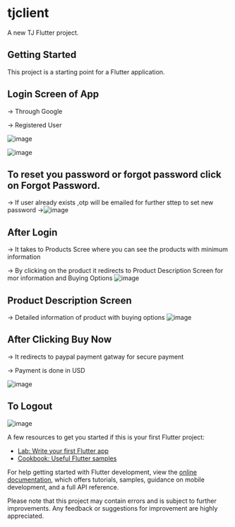 # tjclient

A new TJ  Flutter project.

## Getting Started

This project is a starting point for a Flutter application.

## Login Screen of App 
-> Through Google 

-> Registered User

![image](https://github.com/Dhruvin70/tj-client/assets/112979026/0729236e-555f-470f-ae91-ae14dc757f43)

![image](https://github.com/Dhruvin70/tj-client/assets/112979026/793da235-4397-4a99-8ab4-a6e329f49e13)

## To reset you password or forgot password click on Forgot Password.
-> If user already exists ,otp will be emailed for further sttep to set new password
->![image](https://github.com/Dhruvin70/tj-client/assets/112979026/9fb27de8-1510-4cf8-acea-959496f809cf)



## After Login
-> It takes to Products Scree where you can see the products with minimum information 

-> By clicking on the product it redirects to Product Description Screen for mor information and Buying Options
![image](https://github.com/Dhruvin70/tj-client/assets/112979026/abc299a9-5bea-4503-a9bc-735d05ad4984)

## Product Description Screen
-> Detailed information of product with buying options
![image](https://github.com/Dhruvin70/tj-client/assets/112979026/82250d0e-eaf3-4d3f-889e-edd89a4d209f)

## After Clicking Buy Now
-> It redirects to paypal payment gatway for secure payment

-> Payment is done in USD

![image](https://github.com/Dhruvin70/tj-client/assets/112979026/a7149df4-bf49-4b8c-b5bf-2e97a04034d6)

## To Logout 
![image](https://github.com/Dhruvin70/tj-client/assets/112979026/e38cafeb-a669-446b-b1c0-a3a0e5bb2c40)







A few resources to get you started if this is your first Flutter project:

- [Lab: Write your first Flutter app](https://docs.flutter.dev/get-started/codelab)
- [Cookbook: Useful Flutter samples](https://docs.flutter.dev/cookbook)

For help getting started with Flutter development, view the
[online documentation](https://docs.flutter.dev/), which offers tutorials,
samples, guidance on mobile development, and a full API reference.

Please note that this project may contain errors and is subject to further improvements. Any feedback or suggestions for improvement are highly appreciated.

